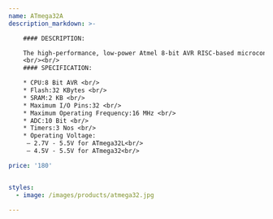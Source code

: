 ```yaml
---
name: ATmega32A
description_markdown: >-

    #### DESCRIPTION:

    The high-performance, low-power Atmel 8-bit AVR RISC-based microcontroller combines 32KB of programmable flash memory, 2KB SRAM, 1KB EEPROM, an 8-channel 10-bit A/D converter, and a JTAG interface for on-chip debugging. The device supports throughput of 16 MIPS at 16 MHz and operates between 4.5-5.5 volts.
    <br/><br/>
    #### SPECIFICATION:

    * CPU:8 Bit AVR <br/>
    * Flash:32 KBytes <br/>
    * SRAM:2 KB <br/>
    * Maximum I/O Pins:32 <br/>
    * Maximum Operating Frequency:16 MHz <br/>
    * ADC:10 Bit <br/>
    * Timers:3 Nos <br/>
    * Operating Voltage:
     – 2.7V - 5.5V for ATmega32L<br/>
     – 4.5V - 5.5V for ATmega32<br/>

price: '180'


styles:
  - image: /images/products/atmega32.jpg

---
```

